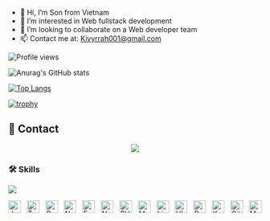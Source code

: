- 👋 Hi, I’m Son from Vietnam
- 👀 I’m interested in Web fullstack development
- 💞️ I’m looking to collaborate on a Web developer team
- 📫 Contact me at: Kivyrrah001@gmail.com

![Profile views](https://visitor-badge.laobi.icu/badge?page_id=Kivyrrah.Kivyrrah&color=orange)

<!---
Kivyrrah/Kivyrrah is a ✨ special ✨ repository because its `README.md` (this file) appears on your GitHub profile.
You can click the Preview link to take a look at your changes.
--->

![Anurag's GitHub stats](https://github-readme-stats.vercel.app/api?username=Kivyrrah&show_icons=true&theme=light)

[![Top Langs](https://github-readme-stats.vercel.app/api/top-langs/?username=Kivyrrah&layout=compact&theme=light)](https://github.com/anuraghazra/github-readme-stats)

[![trophy](https://github-profile-trophy.vercel.app/?username=Kivyrrah&theme=light)](https://github.com/ryo-ma/github-profile-trophy)

## 🔗 Contact

<p align="center">
  <a href="https://www.facebook.com/kivyrrah">
    <img src="https://img.shields.io/badge/Facebook-1877F2?style=for-the-badge&logo=facebook&logoColor=white">
  </a>
</p>

### 🛠 Skills
<img src="https://user-images.githubusercontent.com/73097560/115834477-dbab4500-a447-11eb-908a-139a6edaec5c.gif">

<img src="https://img.shields.io/badge/JavaScript-282C34?logo=javascript&logoColor=F7DF1E" title="JavaScript" height="25"/> &nbsp;
<img src="https://img.shields.io/badge/TypeScript-282C34?logo=typescript&logoColor=3178C6" title="TypeScript" height="25"/> &nbsp;
<img src="https://img.shields.io/badge/ReactJS-282C34?logo=react&logoColor=61DAFB" title="ReactJS" height="25"/> &nbsp;
<img src="https://img.shields.io/badge/Node.js-282C34?logo=node.js&logoColor=68A063" title="Node.js" height="25"/> &nbsp;
<img src="https://img.shields.io/badge/ExpressJS-282C34?logo=express&logoColor=000000" title="Express.js" height="25"/> &nbsp;
<img src="https://img.shields.io/badge/Next.js-282C34?logo=next.js&logoColor=000000" title="Next.js" height="25"/> &nbsp;
<img src="https://img.shields.io/badge/PHP-282C34?logo=php&logoColor=777BB4" title="PHP" height="25"/> &nbsp;
<img src="https://img.shields.io/badge/MySQL-282C34?logo=mysql&logoColor=4479A1" title="MySQL" height="25"/> &nbsp;
<img src="https://img.shields.io/badge/Linux-282C34?logo=linux&logoColor=FCC624" title="Linux" height="25"/> &nbsp;
<img src="https://img.shields.io/badge/Ubuntu-282C34?logo=ubuntu&logoColor=E95420" title="Ubuntu" height="25"/> &nbsp;
<img src="https://img.shields.io/badge/Docker-282C34?logo=docker&logoColor=2496ED" title="Docker" height="25"/> &nbsp;
<img src="https://img.shields.io/badge/Kubernetes-282C34?logo=kubernetes&logoColor=326CE5" title="Kubernetes" height="25"/> &nbsp;
<img src="https://img.shields.io/badge/Git-282C34?logo=git&logoColor=F05032" title="Git" height="25"/> &nbsp;
<img src="https://img.shields.io/badge/MongoDB-282C34?logo=mongodb&logoColor=47A248" title="MongoDB" height="25"/> &nbsp;
